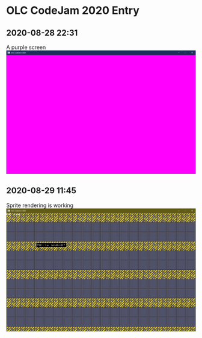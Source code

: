 # OLC CodeJam 2020 Entry

## 2020-08-28 22:31
A purple screen
![The purple screen of hope](screenshots/2020-08-28_2231.png)

## 2020-08-29 11:45
Sprite rendering is working
![Sprite rendering](screenshots/2020-08-29_1145.png)
